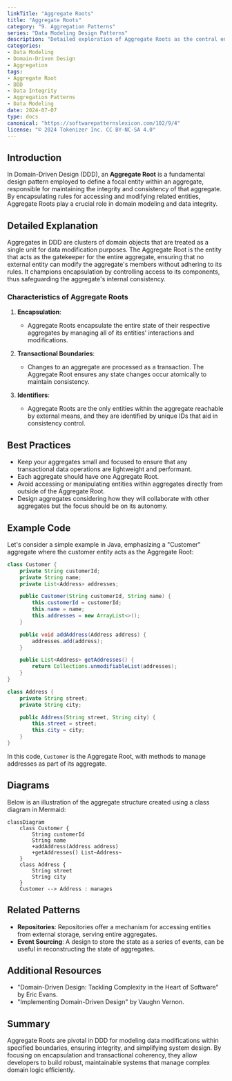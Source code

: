 ```yaml
---
linkTitle: "Aggregate Roots"
title: "Aggregate Roots"
category: "9. Aggregation Patterns"
series: "Data Modeling Design Patterns"
description: "Detailed exploration of Aggregate Roots as the central entity in an aggregate structure for data integrity and encapsulation in Domain-Driven Design."
categories:
- Data Modeling
- Domain-Driven Design
- Aggregation
tags:
- Aggregate Root
- DDD
- Data Integrity
- Aggregation Patterns
- Data Modeling
date: 2024-07-07
type: docs
canonical: "https://softwarepatternslexicon.com/102/9/4"
license: "© 2024 Tokenizer Inc. CC BY-NC-SA 4.0"
---
```



## Introduction

In Domain-Driven Design (DDD), an **Aggregate Root** is a fundamental design pattern employed to define a focal entity within an aggregate, responsible for maintaining the integrity and consistency of that aggregate. By encapsulating rules for accessing and modifying related entities, Aggregate Roots play a crucial role in domain modeling and data integrity.

## Detailed Explanation

Aggregates in DDD are clusters of domain objects that are treated as a single unit for data modification purposes. The Aggregate Root is the entity that acts as the gatekeeper for the entire aggregate, ensuring that no external entity can modify the aggregate's members without adhering to its rules. It champions encapsulation by controlling access to its components, thus safeguarding the aggregate's internal consistency.

### Characteristics of Aggregate Roots

1. **Encapsulation**:
    - Aggregate Roots encapsulate the entire state of their respective aggregates by managing all of its entities' interactions and modifications.
  
2. **Transactional Boundaries**:
    - Changes to an aggregate are processed as a transaction. The Aggregate Root ensures any state changes occur atomically to maintain consistency.

3. **Identifiers**:
    - Aggregate Roots are the only entities within the aggregate reachable by external means, and they are identified by unique IDs that aid in consistency control.

## Best Practices

- Keep your aggregates small and focused to ensure that any transactional data operations are lightweight and performant.
- Each aggregate should have one Aggregate Root.
- Avoid accessing or manipulating entities within aggregates directly from outside of the Aggregate Root.
- Design aggregates considering how they will collaborate with other aggregates but the focus should be on its autonomy.

## Example Code

Let's consider a simple example in Java, emphasizing a "Customer" aggregate where the customer entity acts as the Aggregate Root:

```java
class Customer {
    private String customerId;
    private String name;
    private List<Address> addresses;

    public Customer(String customerId, String name) {
        this.customerId = customerId;
        this.name = name;
        this.addresses = new ArrayList<>();
    }

    public void addAddress(Address address) {
        addresses.add(address);
    }

    public List<Address> getAddresses() {
        return Collections.unmodifiableList(addresses);
    }
}

class Address {
    private String street;
    private String city;

    public Address(String street, String city) {
        this.street = street;
        this.city = city;
    }
}
```

In this code, `Customer` is the Aggregate Root, with methods to manage addresses as part of its aggregate.

## Diagrams

Below is an illustration of the aggregate structure created using a class diagram in Mermaid:

```mermaid
classDiagram
    class Customer {
        String customerId
        String name
        +addAddress(Address address)
        +getAddresses() List~Address~
    }
    class Address {
        String street
        String city
    }
    Customer --> Address : manages
```

## Related Patterns

- **Repositories**: Repositories offer a mechanism for accessing entities from external storage, serving entire aggregates.
- **Event Sourcing**: A design to store the state as a series of events, can be useful in reconstructing the state of aggregates.

## Additional Resources

- "Domain-Driven Design: Tackling Complexity in the Heart of Software" by Eric Evans.
- "Implementing Domain-Driven Design" by Vaughn Vernon.
  
## Summary

Aggregate Roots are pivotal in DDD for modeling data modifications within specified boundaries, ensuring integrity, and simplifying system design. By focusing on encapsulation and transactional coherency, they allow developers to build robust, maintainable systems that manage complex domain logic efficiently.
